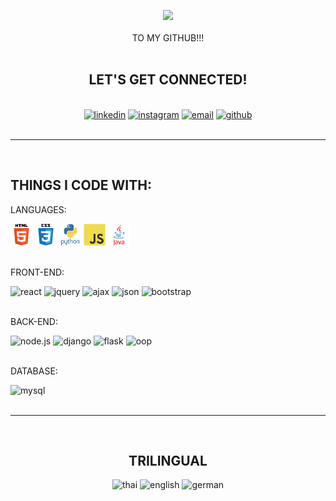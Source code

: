 <div align="center">
  <p>
    <img src="https://capsule-render.vercel.app/api?text=WELCOME&animation=blinking&type=waving&color=0:6F7C80,100:7F9A9D&fontColor=ffffff"/>
    <br>
    <br>
    TO MY GITHUB!!!
    <br>
    <br>
  </p>
  <h2>LET'S GET CONNECTED!</h2>
  <br>
    <a href="https://www.linkedin.com/in/tanapa-palmer"><img src="https://github-production-user-asset-6210df.s3.amazonaws.com/119079803/242725149-788e7d06-6aca-44a4-9580-524b4fc90407.png" alt="linkedin" width="45" height="45"/></a>
    <a href="https://www.instagram.com/ikq.tanapa/"><img src="https://github-production-user-asset-6210df.s3.amazonaws.com/119079803/242727252-120abc8f-a42d-4151-985b-fab587c8bcb1.png" alt="instagram" width="45" height="45"/></a>
    <a href="mailto:tanapa.palmer@gmail.com"><img src="https://github-production-user-asset-6210df.s3.amazonaws.com/119079803/242724866-4a4db4bf-aedb-449a-8bed-32d98199c719.png" alt="email" width="45" height="45"/></a>
    <a href="https://github.com/TanapaPalmer"><img src="https://cdn3.iconfinder.com/data/icons/brands-pack/240/github-512.png" alt="github" width="45" height="45"/></a>
  <br>
  <br>
</div>

<hr>

<div>
  <br>
  <h2>THINGS I CODE WITH:</h2>
  <p>LANGUAGES:</p>
  <img src="https://raw.githubusercontent.com/devicons/devicon/1119b9f84c0290e0f0b38982099a2bd027a48bf1/icons/html5/html5-original-wordmark.svg" alt="html" height="35"/>
  <img src="https://raw.githubusercontent.com/devicons/devicon/1119b9f84c0290e0f0b38982099a2bd027a48bf1/icons/css3/css3-original-wordmark.svg" alt="css" height="35"/>
  <img src="https://raw.githubusercontent.com/devicons/devicon/1119b9f84c0290e0f0b38982099a2bd027a48bf1/icons/python/python-original-wordmark.svg" alt="python" height="35"/>
  <img src="https://raw.githubusercontent.com/devicons/devicon/1119b9f84c0290e0f0b38982099a2bd027a48bf1/icons/javascript/javascript-original.svg" alt="javascript" height="35"/>
  <img src="https://raw.githubusercontent.com/devicons/devicon/1119b9f84c0290e0f0b38982099a2bd027a48bf1/icons/java/java-original-wordmark.svg" alt="java" height="35"/>

  <br>
  <br>
  <p>FRONT-END:</p> 
  <img src="https://cdn3.iconfinder.com/data/icons/brands-pack/240/react-512.png" alt="react" width="45" height="45"/>
  <img src="https://icon-library.com/images/jquery-icon/jquery-icon-0.jpg" alt="jquery" width="45" height="45"/>
  <img src="https://th.bing.com/th/id/OIP.m_Ht_BZhIVmu4nDAL-bxoAHaHa?pid=ImgDet&rs=1" alt="ajax" width="45" height="45"/>
  <img src="https://png.pngtree.com/png-vector/20190413/ourlarge/pngtree-json-file-document-icon-png-image_938307.jpg" alt="json" width="45" height="45"/>
  <img src="https://www.chemical-design.com/img/services/bootstrap-logo.png" alt="bootstrap" height="45"/>
  <br>
  <br>
  <p>BACK-END:</p> 
  <img src="https://cdn0.iconfinder.com/data/icons/designer-skills/128/node-js-512.png" alt="node.js" width="50" height="50"/>
  <img src="https://logodix.com/logo/1758841.png" alt="django" width="45" height="45"/>
  <img src="https://cdn.hackr.io/uploads/topics/14856024154UblbgNRjL.png" alt="flask" width="45" height="45"/>
  <img src="https://elearning.univ-constantine2.dz/elearning/pluginfile.php/55865/course/overviewfiles/oop.jpg" alt="oop" width="45" height="45"/>
  <br>
  <br>
  <p>DATABASE:</p> 
  <img src="https://excelclasstraining.com/wp-content/uploads/2020/04/sql-training-icon.jpg" alt="mysql" width="45" height="45"/>
  <br>
  <br>
 </div>
 
 <hr>
 
 <div align="center">
  <br>
  <h2>TRILINGUAL</h2>
  <img src="https://cdn1.iconfinder.com/data/icons/ensign-11/512/254_Ensign_Flag_Nation_thailand-512.png" alt="thai" height="45"/>
  <img src="https://cdn2.iconfinder.com/data/icons/flags_gosquared/64/United-States_flat.png" alt="english" height="45"/>
  <img src="https://cdn2.iconfinder.com/data/icons/flags_gosquared/64/Germany_flat.png" alt="german" height="45"/>
 </div>
  





